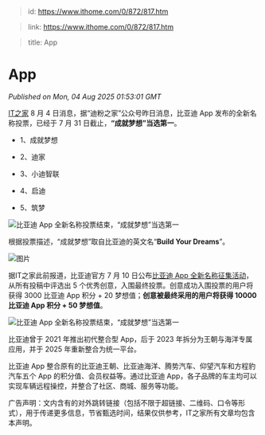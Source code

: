 > id: https://www.ithome.com/0/872/817.htm

> link: https://www.ithome.com/0/872/817.htm

> title: App

# App
_Published on Mon, 04 Aug 2025 01:53:01 GMT_

[IT之家](https://www.ithome.com/) 8 月 4 日消息，据“迪粉之家”公众号昨日消息，比亚迪 App 发布的全新名称投票，已经于 7 月 31 日截止，**“成就梦想”当选第一**。

-   1、成就梦想
    
-   2、迪家
    
-   3、小迪智联
    
-   4、启迪
    
-   5、筑梦
    

![](https://img.ithome.com/newsuploadfiles/2025/8/90d5f607-12db-4e0c-9040-614628d45848.jpg?x-bce-process=image/format,f_auto "比亚迪 App 全新名称投票结束，“成就梦想”当选第一")

根据投票描述，“成就梦想”取自比亚迪的英文名“**Build Your Dreams**”。

![图片](https://img.ithome.com/newsuploadfiles/2025/8/e60920de-eaa3-4b64-95fb-8852def8c961.jpg?x-bce-process=image/format,f_auto "比亚迪 App 全新名称投票结束，“成就梦想”当选第一")

据IT之家此前报道，比亚迪官方 7 月 10 日公布[比亚迪 App 全新名称征集活动](https://www.ithome.com/0/868/270.htm)，从所有投稿中评选出 5 个优秀创意，入围最终投票。创意成功入围投票的用户将获得 3000 比亚迪 App 积分 + 20 梦想值；**创意被最终采用的用户将获得 10000 比亚迪 App 积分 + 50 梦想值**。

![](https://img.ithome.com/newsuploadfiles/2025/8/d66ea43d-0498-4e3c-91ca-d728f9f7af69.png?x-bce-process=image/format,f_auto "比亚迪 App 全新名称投票结束，“成就梦想”当选第一")

比亚迪曾于 2021 年推出初代整合型 App，后于 2023 年拆分为王朝与海洋专属应用，并于 2025 年重新整合为统一平台。

比亚迪 App 整合原有的比亚迪王朝、比亚迪海洋、腾势汽车、仰望汽车和方程豹汽车五个 App 的积分值、会员权益等。通过比亚迪 App，各子品牌的车主均可以实现车辆远程操控，并整合了社区、商城、服务等功能。

广告声明：文内含有的对外跳转链接（包括不限于超链接、二维码、口令等形式），用于传递更多信息，节省甄选时间，结果仅供参考，IT之家所有文章均包含本声明。
